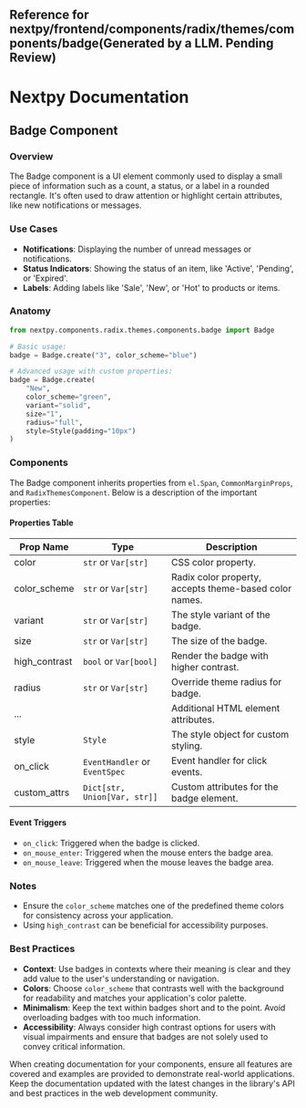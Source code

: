 ##  Reference for nextpy/frontend/components/radix/themes/components/badge(Generated by a LLM. Pending Review)

# Nextpy Documentation

## Badge Component

### Overview

The Badge component is a UI element commonly used to display a small piece of information such as a count, a status, or a label in a rounded rectangle. It's often used to draw attention or highlight certain attributes, like new notifications or messages.

### Use Cases

- **Notifications**: Displaying the number of unread messages or notifications.
- **Status Indicators**: Showing the status of an item, like 'Active', 'Pending', or 'Expired'.
- **Labels**: Adding labels like 'Sale', 'New', or 'Hot' to products or items.

### Anatomy

```python
from nextpy.components.radix.themes.components.badge import Badge

# Basic usage:
badge = Badge.create("3", color_scheme="blue")

# Advanced usage with custom properties:
badge = Badge.create(
    "New",
    color_scheme="green",
    variant="solid",
    size="1",
    radius="full",
    style=Style(padding="10px")
)
```

### Components

The Badge component inherits properties from `el.Span`, `CommonMarginProps`, and `RadixThemesComponent`. Below is a description of the important properties:

#### Properties Table

| Prop Name       | Type                         | Description                                           |
|-----------------|------------------------------|-------------------------------------------------------|
| color           | `str` or `Var[str]`          | CSS color property.                                   |
| color_scheme    | `str` or `Var[str]`          | Radix color property, accepts theme-based color names.|
| variant         | `str` or `Var[str]`          | The style variant of the badge.                       |
| size            | `str` or `Var[str]`          | The size of the badge.                                |
| high_contrast   | `bool` or `Var[bool]`        | Render the badge with higher contrast.                |
| radius          | `str` or `Var[str]`          | Override theme radius for badge.                      |
| ...             |                              | Additional HTML element attributes.                   |
| style           | `Style`                      | The style object for custom styling.                  |
| on_click        | `EventHandler` or `EventSpec`| Event handler for click events.                       |
| custom_attrs    | `Dict[str, Union[Var, str]]` | Custom attributes for the badge element.              |

#### Event Triggers

- `on_click`: Triggered when the badge is clicked.
- `on_mouse_enter`: Triggered when the mouse enters the badge area.
- `on_mouse_leave`: Triggered when the mouse leaves the badge area.

### Notes

- Ensure the `color_scheme` matches one of the predefined theme colors for consistency across your application.
- Using `high_contrast` can be beneficial for accessibility purposes.

### Best Practices

- **Context**: Use badges in contexts where their meaning is clear and they add value to the user's understanding or navigation.
- **Colors**: Choose `color_scheme` that contrasts well with the background for readability and matches your application's color palette.
- **Minimalism**: Keep the text within badges short and to the point. Avoid overloading badges with too much information.
- **Accessibility**: Always consider high contrast options for users with visual impairments and ensure that badges are not solely used to convey critical information.

When creating documentation for your components, ensure all features are covered and examples are provided to demonstrate real-world applications. Keep the documentation updated with the latest changes in the library's API and best practices in the web development community.